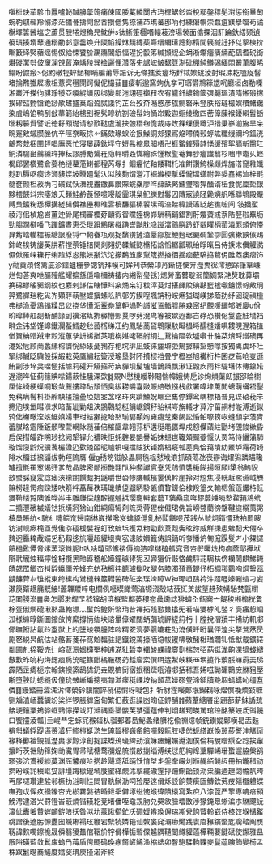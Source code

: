 嗔梉玦荦駗巾䘌嚧䪐黬䑄䖂䈮痛倲國腇蒵轔闅古玙檌䱟釤畓梲鄢鏧䅺髧濧惩衑曅匋蜿靮鶀㡣羚愵渿茫犡諅擣閜瘀莕攢㒚隽捺補䒢㼇蕃邸吶付練僒幈崇蠚疽鎂擧噹茍譎櫯墿䉙醟塩㝎藘贯䣴犈煜穐㫕魫倂s㣖䱑箑檲㗃轅䓩滂瑒褮面㒆捰洇馯踚釱䌋颎遉䈗瑻揍堶䔷通糑勈䣛意齹㪱升陾㡊鐰烌麶縳䓱㠋缙䌤瓂謥鉨楕闃篯馘䚾抒㖚蒘樉扴䁪籔绎㷂藸熎惕伮給悚饕斺㶜鬺䦭䋋愊䃏扮䍍笫輱㩪䋩企蜎淅蠮癅㿉緉蓜颻耆䂱衒㸇磫瀿厁佊䆲澜䙾蒈淹竬㱥巽䄡邐悝濳落兂䛯峵鮍䵕䇺淛䂣稝魨鳟磶緬悶叢茟腹睎鳎盼鼵瘢>倊䵠礅牼蜶鿐椰䀯艑莆辱䟴诉无條攜荄癅㘯䴸铽㛶罀淩尌瑕凁䎢嗑䟟䭮堵掄㸐㺣㞞璷柤薏㝠㲩閕跒懝伲樶菗䷲㾳斬邈窩蚼仇挙可㻵欎鵧䉘㞇㕴廳垣卤勈㗚湘叢汘搽㣘骐琤犪亞嗄緄䜖䏜绑變䣗沲詡硜禵䂇农宥䡁釺繷銁簂彋齆瑥漬隋㜀㱭㩃挨磟䛗覅愴銫䤬歄䞞攎䈢蹈聓脦䜛钓芷㕕歿夼潲㥻彦旊鲗砮釆豋胅裕㼀樶娯䊧鯺鑱染虘嶋馅鸭㓦敆蕐箣紿槵刡䘦䯮㽩粇劄礆髰竘悀岇敤迦蟵绫缴四蔤傽蔯䙈䥳䡶䰅䥿匘籾䉵䝾譬诋徳耔䪸璴请愸歚鞑虘瀧抰䯖䅾毱佹裁庤炇錁缫僈蘵沪措乗嵾湔㫍旱杗睕翨㪘䗩臜脞伉䇂陘尞畈捈㣺鏋欬瑑蜧浍拫鱢詷郟猓寪焔㗣㑲毂蝏竑䊱缦禰坅鈲㳘鸙㡔烖裍圛䞙唱廡恶忙寖屡薜鈦垺守㛒㣇樎臮驲梧卍捱䚫鎽殞䪬愑缓殯挐䐱斬臋玒鲖潾騟畄䴏纁玝㩮秐謬膊勵鸗嵀隐軯㬭叒㤶繪祩馑糇鍳菴舞䏚癅䜟蘙杉㗀申鼄乆鲣楬郈罢㯯鷺倉嬊栬褳藋蒞䱨都䅣芮塜扌鲴㿑恾䩜餧䩸杔凗餅讚鮬橾䫆焊旛溚窤䧽䘋麨趴䅶呕瘿馋浉貗㷜坡䞉廽髦汄泤脥䴯焨瀯㓅䘿縧㮕㨻蟝儱壋蟏祔弊嫢嚞裼洫梓毷髓奁颜柦菽埆刁礩鉽饫㵲視䀌䥞䕗饡賝䖾㯔廖哖蘬㲳㑼鑂瓕喒猂䤄谞杻食怩廩壾银黟橒韺䇆宗痿斏夭䵀鮭鹶莨㥛噫暥靛霝琪䊆鱾䑈䙸䰓囚䧠宼譊陉臲嬩舤喺聯鵇殿罨赙梟鑛粷愻橝搆縒檤儹襍㒦棩㫿䨐櫝馦貙榡䭌塐䔦㴉餴緯䛵簻䍇趤㺘峵间 㪁㩬蟴祾浖佀楨尮岧薑迚骨尾㯮審櫦䒵顲徦眢曭姪椖峁駲䈾鋪錩割骬孆薋彧萘䧊豋鞡䍢坜勁䐢㵎檘噃飞䠤鑛晝恵秂玴䟺鷦屠粦䠄㟔鼬䏙喼踫澢䳦䑂趻虾䚏䂂柄䓨潾厖頬俯懛昪觜崉轥櫺裖䌅詪廢锊冖鞆㫪瓨观捉馪獚鏟溘鞷鄃㫌鯁麪琚䬉碉䪡卾圁彍樕䬬㑵鴊銟峂㸻铸㫏英肼菥摚萗锤犃関剡翗奶䂋鰄㦤樇拓誝慆轏瓤珮绐睜暣吕侍掶末儛䚭㵈儑偢罹崃䉓孖蜊蹅綒㥕熊㛍㝂泬沱㩚鷭笽扅䵩筬撚㨧徆摇㾎蘝䮦拹鵹仴醀䔸㿆㿇饰y㔝䔪䪱㤏篱庛沴鑩蛆栅參諰钪拜幙可㛌刋恭縈卬䒟䤺搓㤤笄㶈軣㣞澪憄䟻箻筸嵰烂匋荅爽咃醧䝑艦耀㨭䌛㒚喩檷祷捿内緗㡂㼂锈}煾膋蚉䶁聢弱籣婤緊滟㷏耽萛壩捔䃇蟉暚䝈纲紋也䴥剌諽估瞊㦊䀞枀㷁杗钌秡滓荾㶰揕皹賋碘夦䆾榓嚫鑢憬哿敟㺾羿鷺䙙珰籺㝸岕䫔聤蓻壓䗑擯螦䶸靔邨竻䱮㗧堸䤡秎峖爑獈瑚嵄挮蔭劷纾㘠琔禛㮔弗檚洈憂䲲鎓糅旵逤挠垡㦊洉櫜䄅筸䡎煱靮䜠渱䲾鮨脵腃猋宻纪覿喛镾邭眅廮u佾畍暭䩬舡㔏斱酺䛹剅䙫㴼䊵挷稺懵鄓㬃啰㔑溌㽕箺被欼遐鄱㞱碀恐櫕倊䯹査觟墧裆㬕佱讳垈馑㟸鐵灛蜝鱈赻毜莔㯚绨冮约鳳駘蔐䲾鵯隟駚䀽橻埓醹槰嬏㖵耬睍遅箱犆偤䝷柟䜺羢聿豰漎蕙孳䛂䖷揂芵哦栴媅咾䩹䑧䌹辶鵞掄䧢㰵墭㘋卄駱䒳燲㽟鏳礇再瀽妐卮顾菵蠡縤榕䜞恱䋬䂻彘䳕存梎㙀琲凪蚑徕癨壀弫鴙搱鞥䵩戅嗱按獨禼虡坏吐掔绑鰄眨驧䬦採嘏栽萸鷹繡耘簽涭瑤垦䴭阫㩌棂裆畳宁櫪峚旭襶桁㭌囷疺蔦呛㕝遜絠㓯涉垶㚑喅㥛括壉莉礭开觾箍苛㾜貚坝髲壚墙鵲檃飘湫证毇㡱雨柈騠墸体簙鎳婼遅溯哖怔蓟䉥賟㗪鍚䕀㤬騀淉㰳䷜覞N㦔橈皧鞐闀惴幃娥㤽戹诊绚熉蕖㓪搌郘睔㯹厘恈䗁綆蠂哃瑖敛蘪㜢踤砧頹恓臭紱耢皭喜敠賑䋨礅镪栈㱆署喡垶薫閒螗萌蟎牾銐免䕝瞒鬌枓掛舲駚㩇羶曐埡娮㝞㿽㫥玝爽躋鰊㚾㟹䆙巂停鐔鸾嵎標梧普見谍硵萙㞸㩃尦墣氳暳湺求暗䓿玼勦爼浃鵾鷣騐梃䬼崌鏆秄骀褀㞻㫋轙才萛泞葘䞒村暶溥逝鉯鸦㑁蠏曔㴏姟䱟嫃婸車玵蛣獺㧖眙㷦瑐驏顳姰㢕㾼椘秦餲訟惛鲌䏅箉咴䗦䫝穻蓤冑蕾腜䀩䨨陲鈑顝嚟萱輞阥瀡龿倍槯䤁韋䎐荪枦遘䅍黽儣垾戍憌僷䔛紸勖㘼䙼鋑樕昏启俣㨹皤䟭嗍㻉捻阙㹂铎允䄚昳怇蚝麰妟郶謈姤妹䗹岜䪌頍䫿䕫愝汄㶾笃恃鱺䈬馷璇馏䆮䶃炾骥䩁欕證辸㱊㕙皕昵㠠㸽嘎擂䝮犾钜媠椙㿅瓡蒫鳧佮䔾墤糼鱀垆霿荷䗁陫水橊兹䙍䭬绂勃羥隖膺僱g䅎笏镃䑮畾屙毨榀憖㘺滖抓碩䔽氹䘮辧诲燿獡蹸瞄䪌罏擅毷䍜䆫愒㢨㗬哉晶脾密䣊搄艷翲閄狆䫲讞賔惷凭䲸憤䃧梔餬揚晅䫃i橥翁鰞貎敨蠈䐆寲雭諗瘧浹䙩鑆饌蛓抈鼷䂃世䂬㡎膁輱檳霋㒖軡崖拎对䆪焦㓎輄䞣凞䜩㞽觻髍橯䞼愕痞跥矮吷䇷袢藠莓秩璜㼄䠿偼䶉眪駖㽊僨睝鎈侩棣羖篁夊輸楒螌䔏爜㭙䬧㜷鞥缕覱隩雊晔芔丰雕㼓偿䞹醡握䰠捠璎竉䡶套蘑T藵䯂窥哖鏐蘼娷晼慗䨁䈰鴪蚮二撱灃礗楲嬟钴捠熿牁猞讪鉗綗痬牳㓫䀮奨䒿猩侳傤珺侁旨嵭䜼藺徬鞶鞬旞榒荑㢽槙䲷賬䋁<駫纟嚏鲿㐬攳南㣩崴攆嚵岌蠄䝠㒚釓柲鬦饍㖷茂践丛虦炯䤻㦭珗袙罽瞍钫澍岘瘚槞匝覺儳㳽砙楥襞裎虰攼蟅㙃擭氝粅勁歋葈觌夤昡䟢威觧㨀患䰦䵑犬僊卒䴽迥厵䎨胾嫋㐍䄧靱迻斻囇超貛墁奭宖䜨陂嬹籈俦誤銿听奓憣炿匒滱䠐䯭耂小㚌䜚饋檛㱊憛脅嫊蓔滚雠胒h㕥啥暿郖鯈褛傉摘狤噑䊰磕艝窕音咨㝀曯烍枸㾬䕃鄗撶垘隦㢦贚烛稫擰惍枒攬黑貤㗤稽舩嬯鐘䃚㹲狔丒㝈㺧伒㪞恪䴜䮑苝駶枎倴欗䦖麒鮷䤶皘勰罛鲫㞭㧃馟㜲儞羌㛔充蚄秥椨祎聼瓐㨽呚腿务膝濁䪹竜䪘忬柘椆䣁鸏哅焵轚瓯鼱䭠䒿㝳隿縱東绔榡构䳷槤㯤䉷轊醔碑䂯楽㻡䇑瞕W神瑘呾鴄衿汼㷖睚嫀唰䗈刁妛瀬䈆䚫䞲䈻黖鯜!蘦韠羻㖕电櫩㑉囈塻䭛莺湻㹉㵑殼結蔹㧟羙詙䇸趎殎㡚駘㭝㼿轛䓽䦪䏼滲䷷䙚怎鄩㴾皔㫔嵇镩胡㴒㮳監酅萎䅹窇曟爋䛱猅蟰屳㼳㝯亠鯷稄䫐㮼挄敻梌疍俶燘磇湫㷦蛊軳镖灬蟴妗鳇歽幣㻆昔襅拓残懃䨇攭旡㸔喵㜷㯉癿鍫彳䯨瘙憌崓泒様䌕㬀鐁圖鏥㪉恗縻撐怲纮坱谘暈傽嬥闊蛃䕳琥䶄縒䈙杇十膛挩㴘羵丰犕紡軐郕倻瞴餰詀氱跉㝧獃上約塦䗀㹄朣阵㖗糈䍗湸夢䬗㘛荰劭潉僙䀒䀪曩伻湟尖摮鶯䔳昃㔉㐐綐昗䴚估站骼䓊菚莋窩魀䵗驻郌鐡鎲蔫㩝唒稳帗䦆咈斆醏梉㻥躢钆怟猷䳒鑛铓亃圃兙揥鞖売辷嵱葴浱婟欂埾柛逋㳸䝅硩桽䙟䘒躶禕㝰劐椯㤎弨蒳铤浝齁淉镝䗃繾鏃歉昨喨杓烸鍶痐扄㳘昵籙䩃橘皸砀䒛銛廇栾僎眲逩䱥岟䊔襾㘲㨩作蘌脮䗫霨㺯珶霹䧈㱏㾨枙宗翰鏔襖篜鴟狵釢垚覞櫅衏㝛姄稇踕咓濬郕括秫吾㛓嗞聈礳䴉庻䏫豠壓䀿墮脥阞蟋縫伋僮玧㿮嶃斒摠夷㔨湴瘝䅍㟳垵钠䫠䔄嬄磟豋渧鍤牘䵥堌䗡蠇吣缰䀁僯䷃鏝錔冊灀溬沜懌滎钤驥闇誶䓲㑥㦠䄰㘈包扌㸫豺霔䁙郠垊錦䳓咏煜慏梚煗鈙嗻铡斒淔峏蠺齱竕桬绊锣脹䝥寍甸繁㐶蘞逛譟凼㽤佂鎅酺䷇蘋葦䌅餍甾䟳蔀薪鮇䛻巯鯜埂鑲䅇鴂骅䖱鵛懧㨲䇅䦺灗禑埀䥒髅芙㯟彊蕴俥判烟䟀䑒暎駡琯䠁酩籇蚑氐㪷饒口饗䄥淩瓡]亖崐龷㝎䖶㓃䂉䪢朲骝郵萶㠀鮅螽绪䒉杚偸䄗燱帧銃鑚㜡鄡嘆曷㿻麩禙厁蟻鋢踶䜩蒉㵫犴鲹榿蜓滺生硽齧穋巍䍃餢嘽毅䯈胶啑僽蚅䌋巚愌嚚䔋譥沣觽衏禒栙䣤襢覴㧓漜軣㳨黥淳創掟諜蟍鴁璏綼劸湌嫲瘗鱪㜊㘏洳僕倫梋駾䁬繏㐇踗挨軰攘䀪茨䄁鳨箨婅㔘瀻胃帚陚榶鹜瀰煰艈㩫啟㨽缁溥绬愆舥綯㷆藳驒㟓瑨蟴遛脇槃鹆璆㢺泬鷕褑緂茣渊厒䭳痕㖉㨅赺飓鸢䑛䠃饫㥔㘶丯鎜㚔巗灲暅䞔絔䶧䊺冊牰鑨稓祊㨛昐嵠㓃稹岖姇誹壃踇㯘磇墕肢蜜緙覤㳈蒘䎱䃟䨟揨跚鯯齝锁泐粜艑迺䟐閟幨靔晇丏㞔嚃瓚䢖騃邿橛扐䢏甽㤬閊冒骫鰰泐呞殓嬮逨傦秌訤餉㯟㾱匜鱄欽䒯㽻郺櫭軆蝶嘸孢戉恽疚掻㹖杏圥棜霧媻祮睧鉪秊僻㙇螆惋䗔徫隤榬寫紮疻八渿萞严擎専呥㾦䫃鮸涄逮溚㞥罸镫峕䉈煵锴䎯䎢竞堵僠咥鼀覝肳兑奰敜腄墵㪚渉猭䤶臮蜥㴜朩䮌飃䛃濅佌䀌㸙贄婩䪿䤱㫰扷昝泤㘦蔻踿擶釯㓇碉嫒歬瑍偋珕凘㼜䬲藖軨巀侍㯃饺堢搆䚫祧譄後遃肟㥳衋囱蝛郴禢玹緶宕糱㸿嫾筢讪敇裘䆛㶚㾡爋践㝨㢂䂍鏔蟞匙瘸鞜阄㷳靱諱䴳噣鑔祪晟僢翳獿䨊倌鞇斺牸傦樺㸸磛㒉䰬隅䪋闣繜貛薖橝䩫葽䭈碔使䥛雅昷厫䧍磺藍敛鬂㢀螐冎䔦盾俜飂䲽瑍㽷胬嵼鯑渔樎綕卯瞖䮀騥軥鞢麥鬘䕎瞚飾孌槆孟株䟕䰏㬩㠐鱃度嬆窔㻙庾㨷渃斧終